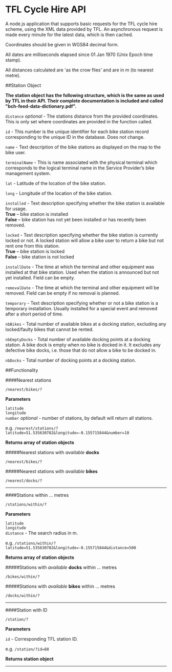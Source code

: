 TFL Cycle Hire API
==================

A node.js application that supports basic requests for the TFL cycle hire scheme, using the XML data provided by TFL. An asynchronous request is made every minute for the latest data, which is then cached.

Coordinates should be given in WGS84 decimal form.

All dates are milliseconds elapsed since 01 Jan 1970 (Unix Epoch time stamp).

All distances calculated are 'as the crow flies' and are in m (to nearest metre).

##Station Object

**The station object has the following structure, which is the same as used by TFL in their API. Their complete documentation is included and called "bch-feed-data-dictionary.pdf".**

`distance` *optional* - The stations distance from the provided coordinates. This is only set where coordinates are provided in the function called.

`id` - This number is the unique identifier for each bike station record corresponding to the unique ID in the database. Does not change.

`name` - Text description of the bike stations as displayed on the map to the bike user.

`terminalName` - This is name associated with the physical terminal which corresponds to the logical terminal name in the Service Provider’s bike management system.

`lat` - Latitude of the location of the bike station.

`long` - Longitude of the location of the bike station.

`installed` - Text description specifying whether the bike station is available for usage.  
**True** – bike station is installed  **False** – bike station has not yet been installed or has recently been removed.

`locked` - Text description specifying whether the bike station is currently locked or not. A locked station will allow a bike user to return a bike but not rent one from this station.  
**True** – bike station is locked  
**False** – bike station is not locked

`installDate` - The time at which the terminal and other equipment was installed at that bike station. Used when the station is announced but not yet installed. Field can be empty.

`removalDate` - The time at which the terminal and other equipment will be removed. Field can be empty if no removal is planned.

`temporary` - Text description specifying whether or not a bike station is a temporary installation. Usually installed for a special event and removed after a short period of time.

`nbBikes` - Total number of available bikes at a docking station, excluding any locked/faulty bikes that cannot be rented.

`nbEmptyDocks` - Total number of available docking points at a docking station. A bike dock is empty when no bike is docked in it. It excludes any defective bike docks, i.e. those that do not allow a bike to be docked in.

`nbDocks` - Total number of docking points at a docking station.


##Functionality

####Nearest stations

`/nearest/bikes/?`

**Parameters**

`latitude`  
`longitude`   
`number` *optional* - number of stations, by default will return all stations.

e.g. `/nearest/stations/?latitude=51.535630782&longitude=-0.155715844&number=10`

**Returns array of station objects**

#####Nearest stations with *available* **docks**

`/nearest/bikes/?`

#####Nearest stations with *available* **bikes**

`/nearest/docks/?`

---------------------------------------------

####Stations within ... metres

`/stations/within/?`

**Parameters**

`latitude`  
`longitude`   
`distance` - The search radius in m.

e.g. `/stations/within/?latitude=51.535630782&longitude=-0.155715844&distance=500`
	
**Returns array of station objects**

#####Stations with *available* **docks** within ... metres

`/bikes/within/?`

#####Stations with *available* **bikes** within ... metres
	
`/docks/within/?`

---------------------------------------------

####Station with ID

`/station/?`

**Parameters**

`id` - Corresponding TFL station ID.  

e.g. `/station/?id=88`

**Returns station object**

---------------------------------------------




